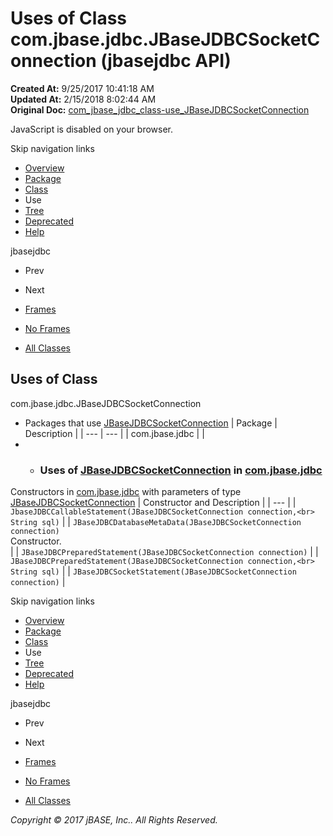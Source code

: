 # Uses of Class com.jbase.jdbc.JBaseJDBCSocketConnection (jbasejdbc   API)

**Created At:** 9/25/2017 10:41:18 AM  
**Updated At:** 2/15/2018 8:02:44 AM  
**Original Doc:** [com_jbase_jdbc_class-use_JBaseJDBCSocketConnection](https://docs.jbase.com/39229-class-use/com_jbase_jdbc_class-use_JBaseJDBCSocketConnection)  

<!--<br>    try {<br>        if (location.href.indexOf('is-external=true') == -1) {<br>            parent.document.title="Uses of Class com.jbase.jdbc.JBaseJDBCSocketConnection (jbasejdbc   API)";<br>        }<br>    }<br>    catch(err) {<br>    }<br>//-->
JavaScript is disabled on your browser.

Skip navigation links

- [Overview](../../../../overview-summary.html)
- [Package](./../../jbase-jdbc-api)
- [Class](./../../jbasejdbcsocketconnection-%28jbasejdbc-api%29 "class in com.jbase.jdbc")
- Use
- [Tree](./../../com.jbase.jdbc-class-hierarchy-%28jbasejdbc---api%29)
- [Deprecated](../../../../deprecated-list.html)
- [Help](../../../../help-doc.html)


jbasejdbc <br>

- Prev
- Next


- [Frames](./.)
- [No Frames](./.)


- [All Classes](../../../../allclasses-noframe.html)


<!--<br>  allClassesLink = document.getElementById("allclasses\_navbar\_top");<br>  if(window==top) {<br>    allClassesLink.style.display = "block";<br>  }<br>  else {<br>    allClassesLink.style.display = "none";<br>  }<br>  //-->

## Uses of Class
com.jbase.jdbc.JBaseJDBCSocketConnection

- Packages that use [JBaseJDBCSocketConnection](./../../jbasejdbcsocketconnection-%28jbasejdbc-api%29 "class in com.jbase.jdbc") | Package | Description |
| --- | --- |
| com.jbase.jdbc |   |
- - ### Uses of [JBaseJDBCSocketConnection](./../../jbasejdbcsocketconnection-%28jbasejdbc-api%29 "class in com.jbase.jdbc") in [com.jbase.jdbc](./../../jbase-jdbc-api)


Constructors in [com.jbase.jdbc](./../../jbase-jdbc-api) with parameters of type [JBaseJDBCSocketConnection](./../../jbasejdbcsocketconnection-%28jbasejdbc-api%29 "class in com.jbase.jdbc") | Constructor and Description |
| --- |
| `JbaseJDBCCallableStatement(JBaseJDBCSocketConnection connection,<br>                          String sql)`  |
| `JBaseJDBCDatabaseMetaData(JBaseJDBCSocketConnection connection)`<br>Constructor.<br> |
| `JBaseJDBCPreparedStatement(JBaseJDBCSocketConnection connection)`  |
| `JBaseJDBCPreparedStatement(JBaseJDBCSocketConnection connection,<br>                          String sql)`  |
| `JBaseJDBCSocketStatement(JBaseJDBCSocketConnection connection)`  |

Skip navigation links

- [Overview](../../../../overview-summary.html)
- [Package](./../../jbase-jdbc-api)
- [Class](./../../jbasejdbcsocketconnection-%28jbasejdbc-api%29 "class in com.jbase.jdbc")
- Use
- [Tree](./../../com.jbase.jdbc-class-hierarchy-%28jbasejdbc---api%29)
- [Deprecated](../../../../deprecated-list.html)
- [Help](../../../../help-doc.html)


jbasejdbc <br>

- Prev
- Next


- [Frames](./.)
- [No Frames](./.)


- [All Classes](../../../../allclasses-noframe.html)


<!--<br>  allClassesLink = document.getElementById("allclasses\_navbar\_bottom");<br>  if(window==top) {<br>    allClassesLink.style.display = "block";<br>  }<br>  else {<br>    allClassesLink.style.display = "none";<br>  }<br>  //-->

*Copyright © 2017 jBASE, Inc.. All Rights Reserved.*
